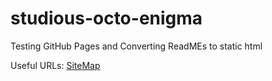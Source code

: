# studious-octo-enigma
Testing GitHub Pages and Converting ReadMEs to static html


Useful URLs: [SiteMap](https://five39-alt.github.io/studious-octo-enigma/sitemap.xml)
